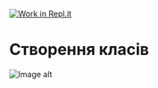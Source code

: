 [![Work in Repl.it](https://classroom.github.com/assets/work-in-replit-14baed9a392b3a25080506f3b7b6d57f295ec2978f6f33ec97e36a161684cbe9.svg)](https://classroom.github.com/online_ide?assignment_repo_id=3547235&assignment_repo_type=AssignmentRepo)
# Створення класів


![Image alt](https://github.com/WekMan/34---classes-and-modifiers-WekMan/raw/master/images/done.png)




